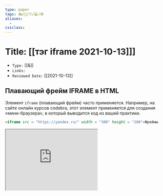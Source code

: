```yaml
---
type: paper
tags: 📥️/📜️/🩳/💻/🕸
aliases:
  - 
cssclass: 
---
```




# Title: **[[тэг iframe 2021-10-13]]]**
- `Type:` [[&]]
- `Links:`
- `Reviewed Date:` [[2021-10-13]]

##  Плавающий фрейм IFRAME в HTML

Элемент `iframe` (плавающий фрейм) часто применяется. Например, на сайте онлайн курсов codebra, этот элемент применяется для создания «мини-браузера», в который выводится код из вашей практики.


```html
<iframe src = "https://yandex.ru/" width = "300" height = "200">Фреймы не поддерживаются</iframe>
```

<iframe src = "https://yandex.ru/" width = "300" height = "200">Фреймы не поддерживаются</iframe>